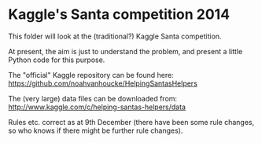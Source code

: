 # Kaggle's Santa competition 2014 #

This folder will look at the (traditional?) Kaggle Santa competition.

At present, the aim is just to understand the problem, and present a little Python code for this purpose.

The "official" Kaggle repository can be found here: https://github.com/noahvanhoucke/HelpingSantasHelpers

The (very large) data files can be downloaded from: http://www.kaggle.com/c/helping-santas-helpers/data

Rules etc. correct as at 9th December (there have been some rule changes, so who knows if there might be further rule changes).